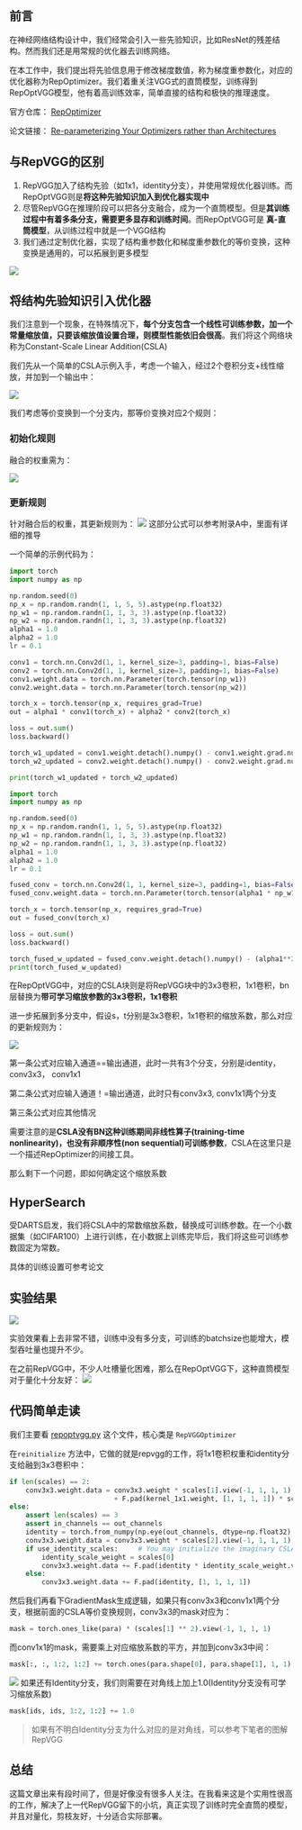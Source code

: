 ## 前言

在神经网络结构设计中，我们经常会引入一些先验知识，比如ResNet的残差结构。然而我们还是用常规的优化器去训练网络。

在本工作中，我们提出将先验信息用于修改梯度数值，称为梯度重参数化，对应的优化器称为RepOptimizer。我们着重关注VGG式的直筒模型，训练得到RepOptVGG模型，他有着高训练效率，简单直接的结构和极快的推理速度。

官方仓库：
[RepOptimizer](https://github.com/DingXiaoH/RepOptimizers)

论文链接：
[Re-parameterizing Your Optimizers rather than Architectures](https://arxiv.org/abs/2205.15242)


## 与RepVGG的区别
1. RepVGG加入了结构先验（如1x1，identity分支），并使用常规优化器训练。而RepOptVGG则是**将这种先验知识加入到优化器实现中**
2. 尽管RepVGG在推理阶段可以把各分支融合，成为一个直筒模型。但是**其训练过程中有着多条分支，需要更多显存和训练时间**。而RepOptVGG可是 **真-直筒模型**，从训练过程中就是一个VGG结构
3. 我们通过定制优化器，实现了结构重参数化和梯度重参数化的等价变换，这种变换是通用的，可以拓展到更多模型


![](https://files.mdnice.com/user/4601/a3fdcdc7-a6b7-4fdc-b7b3-b5e182f69f65.png)

## 将结构先验知识引入优化器
我们注意到一个现象，在特殊情况下，**每个分支包含一个线性可训练参数，加一个常量缩放值，只要该缩放值设置合理，则模型性能依旧会很高**。我们将这个网络块称为Constant-Scale Linear Addition(CSLA)

我们先从一个简单的CSLA示例入手，考虑一个输入，经过2个卷积分支+线性缩放，并加到一个输出中：

![](https://files.mdnice.com/user/4601/3eb755b1-5cd9-42d0-8cf7-de27889101cd.png)

我们考虑等价变换到一个分支内，那等价变换对应2个规则：

### 初始化规则

融合的权重需为：

![](https://files.mdnice.com/user/4601/a2b57c35-9a4d-4565-8ce9-685a019f7682.png)

### 更新规则

针对融合后的权重，其更新规则为：
![](https://files.mdnice.com/user/4601/e7760a95-c030-44c8-b4eb-0c9e10f7d154.png)
这部分公式可以参考附录A中，里面有详细的推导

一个简单的示例代码为：
```python
import torch
import numpy as np

np.random.seed(0)
np_x = np.random.randn(1, 1, 5, 5).astype(np.float32)
np_w1 = np.random.randn(1, 1, 3, 3).astype(np.float32)
np_w2 = np.random.randn(1, 1, 3, 3).astype(np.float32)
alpha1 = 1.0
alpha2 = 1.0
lr = 0.1

conv1 = torch.nn.Conv2d(1, 1, kernel_size=3, padding=1, bias=False)
conv2 = torch.nn.Conv2d(1, 1, kernel_size=3, padding=1, bias=False)
conv1.weight.data = torch.nn.Parameter(torch.tensor(np_w1))
conv2.weight.data = torch.nn.Parameter(torch.tensor(np_w2))

torch_x = torch.tensor(np_x, requires_grad=True)
out = alpha1 * conv1(torch_x) + alpha2 * conv2(torch_x)

loss = out.sum()
loss.backward()

torch_w1_updated = conv1.weight.detach().numpy() - conv1.weight.grad.numpy() * lr
torch_w2_updated = conv2.weight.detach().numpy() - conv2.weight.grad.numpy() * lr

print(torch_w1_updated + torch_w2_updated)
```

```python
import torch
import numpy as np

np.random.seed(0)
np_x = np.random.randn(1, 1, 5, 5).astype(np.float32)
np_w1 = np.random.randn(1, 1, 3, 3).astype(np.float32)
np_w2 = np.random.randn(1, 1, 3, 3).astype(np.float32)
alpha1 = 1.0
alpha2 = 1.0
lr = 0.1

fused_conv = torch.nn.Conv2d(1, 1, kernel_size=3, padding=1, bias=False)
fused_conv.weight.data = torch.nn.Parameter(torch.tensor(alpha1 * np_w1 + alpha2 * np_w2))

torch_x = torch.tensor(np_x, requires_grad=True)
out = fused_conv(torch_x)

loss = out.sum()
loss.backward()

torch_fused_w_updated = fused_conv.weight.detach().numpy() - (alpha1**2 + alpha2**2) * fused_conv.weight.grad.numpy() * lr
print(torch_fused_w_updated)
```
在RepOptVGG中，对应的CSLA块则是将RepVGG块中的3x3卷积，1x1卷积，bn层替换为**带可学习缩放参数的3x3卷积，1x1卷积**

进一步拓展到多分支中，假设s，t分别是3x3卷积，1x1卷积的缩放系数，那么对应的更新规则为：

![](https://files.mdnice.com/user/4601/b49d3925-9a25-409c-b913-467fe57bf933.png)

第一条公式对应输入通道==输出通道，此时一共有3个分支，分别是identity，conv3x3， conv1x1

第二条公式对应输入通道！=输出通道，此时只有conv3x3, conv1x1两个分支

第三条公式对应其他情况

需要注意的是**CSLA没有BN这种训练期间非线性算子(training-time
nonlinearity)，也没有非顺序性(non sequential)可训练参数**，CSLA在这里只是一个描述RepOptimizer的间接工具。

那么剩下一个问题，即如何确定这个缩放系数

## HyperSearch

受DARTS启发，我们将CSLA中的常数缩放系数，替换成可训练参数。在一个小数据集（如CIFAR100）上进行训练，在小数据上训练完毕后，我们将这些可训练参数固定为常数。

具体的训练设置可参考论文

## 实验结果

![](https://files.mdnice.com/user/4601/6208b882-63fc-4458-82bb-bac6f04d171a.png)

实验效果看上去非常不错，训练中没有多分支，可训练的batchsize也能增大，模型吞吐量也提升不少。

在之前RepVGG中，不少人吐槽量化困难，那么在RepOptVGG下，这种直筒模型对于量化十分友好：
![](https://files.mdnice.com/user/4601/59ff72d0-f89e-4d92-be62-baf13cab0ee8.png)

## 代码简单走读

我们主要看 [repoptvgg.py](https://github.com/DingXiaoH/RepOptimizers/blob/main/repoptvgg.py) 这个文件，核心类是 `RepVGGOptimizer`

在`reinitialize` 方法中，它做的就是repvgg的工作，将1x1卷积权重和identity分支给融到3x3卷积中：
```python
if len(scales) == 2:
    conv3x3.weight.data = conv3x3.weight * scales[1].view(-1, 1, 1, 1) \
                          + F.pad(kernel_1x1.weight, [1, 1, 1, 1]) * scales[0].view(-1, 1, 1, 1)
else:
    assert len(scales) == 3
    assert in_channels == out_channels
    identity = torch.from_numpy(np.eye(out_channels, dtype=np.float32).reshape(out_channels, out_channels, 1, 1))
    conv3x3.weight.data = conv3x3.weight * scales[2].view(-1, 1, 1, 1) + F.pad(kernel_1x1.weight, [1, 1, 1, 1]) * scales[1].view(-1, 1, 1, 1)
    if use_identity_scales:     # You may initialize the imaginary CSLA block with the trained identity_scale values. Makes almost no difference.
        identity_scale_weight = scales[0]
        conv3x3.weight.data += F.pad(identity * identity_scale_weight.view(-1, 1, 1, 1), [1, 1, 1, 1])
    else:
        conv3x3.weight.data += F.pad(identity, [1, 1, 1, 1])
```

然后我们再看下GradientMask生成逻辑，如果只有conv3x3和conv1x1两个分支，根据前面的CSLA等价变换规则，conv3x3的mask对应为：
```python
mask = torch.ones_like(para) * (scales[1] ** 2).view(-1, 1, 1, 1)
```
而conv1x1的mask，需要乘上对应缩放系数的平方，并加到conv3x3中间：
```python
mask[:, :, 1:2, 1:2] += torch.ones(para.shape[0], para.shape[1], 1, 1) * (scales[0] ** 2).view(-1, 1, 1, 1)
```
![](https://files.mdnice.com/user/4601/21dcc2c5-fcde-460f-84c4-d4c5b2fe22e3.png)
如果还有Identity分支，我们则需要在对角线上加上1.0(Identity分支没有可学习缩放系数)
```python
mask[ids, ids, 1:2, 1:2] += 1.0
```

> 如果有不明白Identity分支为什么对应的是对角线，可以参考下笔者的图解RepVGG

## 总结

这篇文章出来有段时间了，但是好像没有很多人关注。在我看来这是个实用性很高的工作，解决了上一代RepVGG留下的小坑，真正实现了训练时完全直筒的模型，并且对量化，剪枝友好，十分适合实际部署。